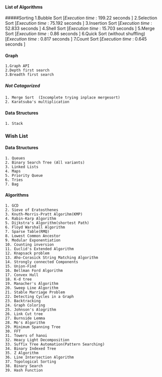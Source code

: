 #### List of Algorithms 
#####Sorting
    1.Bubble Sort 										[_Execution_ _time_ : 199.22 seconds ]
    2.Selection Sort									[_Execution_ _time_ : 75.192 seconds ]
    3.Insertion Sort									[_Execution_ _time_ : 52.833 seconds ]
	4.Shell Sort										[_Execution_ _time_ : 15.703 seconds ]
	5.Merge Sort										[_Execution_ _time_ :  0.86 seconds ]
	6.Quick Sort (without shuffling)					[_Execution_ _time_ : 0.817 seconds ]
	7.Count Sort										[_Execution_ _time_ :  0.645 seconds ]
 
#### Graph 
	1.Graph API
	2.Depth first search
	3.Breadth first search

##### Not Catagorized
	1. Merge Sort  (Incomplete trying inplace mergesort) 
	2. Karatsuba's multiplication 

#### Data Structures
	1. Stack



### Wish List

#### Data Structures
	1. Queues
	2. Binary Search Tree (All variants)
	3. Linked Lists
	4. Maps
	5. Priority Queue
	6. Tries
	7. Bag

#### Algorithms
	1. GCD 
	2. Sieve of Eratosthenes
	3. Knuth-Morris-Pratt Algorihm(KMP)
	4. Rabin-Karp Algorithm
	5. Dijkstra's Algorithm(shortest Path)
	6. Floyd Warshall Algorithm
	7. Sparse Table(RMQ)
	8. Lowest Common Ancestor
	9. Modular Exponentiation
	10. Counting inversion
	11. Euclid's Extended Algorithm
	12. Knapsack problem
	13. Aho-Corasick String Matching Algorithm
	14. Strongly connected Components
	15. Union-Find
	16. Bellman Ford Algorithm
	17. Convex Hull
	18. K-d tree
	19. Manacher's Algorithm
	20. Sweep Line Algorithm
	21. Stable Marriage Problem
	22. Detecting Cycles in a Graph
	23. Backtracking
	24. Graph Coloring
	25. Johnson's Alogrithm
	26. Link Cut tree
	27. Burnside Lemma
	28. Mo's Algorithm
	29. Minimum Spanning Tree
	30. FFT
	31. Towers of hanoi
    32. Heacy Light Decomposition
    33. Suffix Tree Automation(Pattern Searching)
    34. Binary Indexed Tree
    35. Z Algorithm
    36. Line Intersection Algorithm
    37. Topological Sorting
    38. Binary Search
    39. Hash Function
